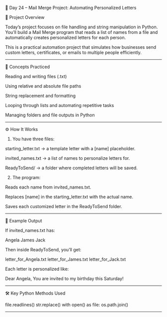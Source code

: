 🐍 Day 24 – Mail Merge Project: Automating Personalized Letters

📘 Project Overview

Today’s project focuses on file handling and string manipulation in Python.
You’ll build a Mail Merge program that reads a list of names from a file and automatically creates personalized letters for each person.

This is a practical automation project that simulates how businesses send custom letters, certificates, or emails to multiple people efficiently.


---

🧠 Concepts Practiced

Reading and writing files (.txt)

Using relative and absolute file paths

String replacement and formatting

Looping through lists and automating repetitive tasks

Managing folders and file outputs in Python



---

⚙️ How It Works

1. You have three files:

starting_letter.txt → a template letter with a [name] placeholder.

invited_names.txt → a list of names to personalize letters for.

ReadyToSend/ → a folder where completed letters will be saved.



2. The program:

Reads each name from invited_names.txt.

Replaces [name] in the starting_letter.txt with the actual name.

Saves each customized letter in the ReadyToSend folder.





---

🧩 Example Output

If invited_names.txt has:

Angela
James
Jack

Then inside ReadyToSend, you’ll get:

letter_for_Angela.txt
letter_for_James.txt
letter_for_Jack.txt

Each letter is personalized like:

Dear Angela,
You are invited to my birthday this Saturday!


---

🛠️ Key Python Methods Used

file.readlines()
str.replace()
with open() as file:
os.path.join()


---
